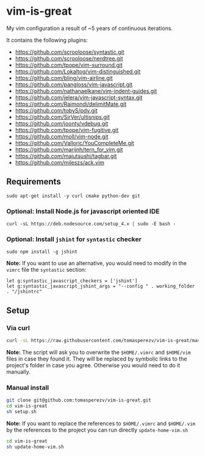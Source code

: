 # vim-is-great

My vim configuration a result of ~5 years of continuous iterations.

It contains the following plugins:

- https://github.com/scrooloose/syntastic.git
- https://github.com/scrooloose/nerdtree.git
- https://github.com/tpope/vim-surround.git
- https://github.com/Lokaltog/vim-distinguished.git
- https://github.com/bling/vim-airline.git
- https://github.com/pangloss/vim-javascript.git
- https://github.com/nathanaelkane/vim-indent-guides.git
- https://github.com/jelera/vim-javascript-syntax.git
- https://github.com/Raimondi/delimitMate.git
- https://github.com/tobyS/pdv.git
- https://github.com/SirVer/ultisnips.git
- https://github.com/joonty/vdebug.git
- https://github.com/tpope/vim-fugitive.git
- https://github.com/moll/vim-node.git
- https://github.com/Valloric/YouCompleteMe.git
- https://github.com/marijnh/tern_for_vim.git
- https://github.com/majutsushi/tagbar.git
- https://github.com/mileszs/ack.vim

## Requirements

```
sudo apt-get install -y curl cmake python-dev git
```

### Optional: Install Node.js for javascript oriented IDE

```
curl -sL https://deb.nodesource.com/setup_4.x | sudo -E bash -
```

### Optional: Install `jshint` for `syntastic` checker

```
sudo npm install -g jshint
```

**Note:** If you want to use an alternative, you would need to modify in the `vimrc` file the `syntastic` section:

```
let g:syntastic_javascript_checkers = ['jshint']
let g:syntastic_javascript_jshint_args = "--config " . working_folder . "/jshintrc"
```

## Setup

### Via curl

```bash
curl -sL https://raw.githubusercontent.com/tomasperezv/vim-is-great/master/curl-install.sh | bash -
```

**Note:** The script will ask you to overwrite the `$HOME/.vimrc` and `$HOME/vim` files in case they found it. They will be replaced by symbolic links to the project's folder in case you agree. Otherwise you would need to do it manually.

### Manual install

```bash
git clone git@github.com:tomasperezv/vim-is-great.git
cd vim-is-great
sh setup.sh
```

**Note:** If you want to replace the references to `$HOME/.vimrc` and `$HOME/.vim` by the references to the project you can run directly `update-home-vim.sh`

```bash
cd vim-is-great
sh update-home-vim.sh
```
